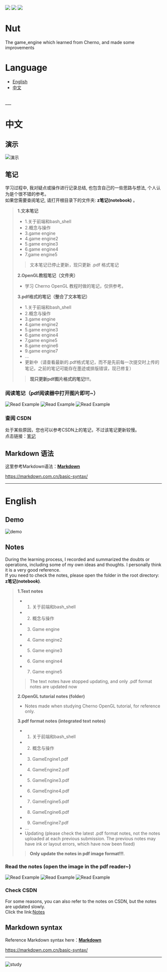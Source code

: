 ![](https://img.shields.io/github/languages/top/JJJJJJJustin/Nut) ![](https://img.shields.io/github/languages/count/JJJJJJJustin/Nut) ![](https://img.shields.io/github/search/JJJJJJJustin/Nut/nut)

# Nut
The game_engine which learned from Cherno, and made some improvements

# Language

- [English](#english)
- [中文](#中文)
<br>
___

# 中文

## 演示
![演示](z笔记(notebook)/动图演示.gif)

## 笔记
学习过程中, 我对疑点或操作进行记录总结, 也包含自己的一些思路与想法, 个人认为是个很不错的参考。<br>
如果您需要查阅笔记, 请打开根目录下的文件夹: **z笔记(notebook)** 。
> **1.文本笔记**
> - 1.关于前端和bash_shell
> - 2.概念与操作
> - 3.game engine
> - 4.game engine2
> - 5.game engine3
> - 6.game engine4
> - 7.game engine5
> >文本笔记已停止更新，现只更新 .pdf 格式笔记
>
> **2.OpenGL教程笔记（文件夹）**
> - 学习 Cherno OpenGL 教程时做的笔记，仅供参考。
>
> **3.pdf格式的笔记（整合了文本笔记）**
> - 1.关于前端和bash_shell
> - 2.概念与操作
> - 3.game engine
> - 4.game engine2
> - 5.game engine3
> - 6.game engine4
> - 7.game engine5
> - 8.game engine6
> - 9.game engine7
> - ...
> - 更新中（请查看最新的.pdf格式笔记，而不是先前每一次提交时上传的笔记，之前的笔记可能存在墨迹或排版错误，现已修复）
>
> >**现只更新pdf图片格式的笔记!!!**。

### 阅读笔记（pdf阅读器中打开图片即可~）
![Read Example](z笔记(notebook)/阅读笔记释义图(1).png)
![Read Example](z笔记(notebook)/阅读笔记释义图(2).png)
![Read Example](z笔记(notebook)/阅读笔记释义图(3).png)

### 查阅 CSDN
处于某些原因，您也可以参考CSDN上的笔记，不过该笔记更新较慢。<br>
点击链接：[笔记](https://blog.csdn.net/m0_74242407/article/details/136692332?fromshare=blogdetail&sharetype=blogdetail&sharerId=136692332&sharerefer=PC&sharesource=m0_74242407&sharefrom=from_link%20"开启游戏引擎之旅")

## Markdown 语法
这里参考Markdown语法：**[Markdown](https://markdown.com.cn/basic-syntax/ "官方文档")**

<https://markdown.com.cn/basic-syntax/>
___

# English

## Demo
![demo](z笔记(notebook)/动图演示.gif)

## Notes
During the learning process, I recorded and summarized the doubts or operations, including some of my own ideas and thoughts. I personally think it is a very good reference. <br>
If you need to check the notes, please open the folder in the root directory: **z笔记(notebook)**.
> **1.Text notes**
> - 1. 关于前端和bash_shell
> - 2. 概念与操作
> - 3. Game engine
> - 4. Game engine2
> - 5. Game engine3
> - 6. Game engine4
> - 7. Game engine5
> > The text notes have stopped updating, and only .pdf format notes are updated now
>
> **2.OpenGL tutorial notes (folder)**
> - Notes made when studying Cherno OpenGL tutorial, for reference only.
>
> **3.pdf format notes (integrated text notes)**
> - 1. 关于前端和bash_shell
> - 2. 概念与操作
> - 3. GameEngine1.pdf
> - 4. GameEngine2.pdf
> - 5. GameEngine3.pdf
> - 6. GameEngine4.pdf
> - 7. GameEngine5.pdf
> - 8. GameEngine6.pdf
> - 9. GameEngine7.pdf
> - ...
> - Updating (please check the latest .pdf format notes, not the notes uploaded at each previous submission. The previous notes may have ink or layout errors, which have now been fixed)
>
> >**Only update the notes in pdf image format!!!**.

### Read the notes (open the image in the pdf reader~)
![Read Example](z笔记(notebook)/阅读笔记释义图(1).png)
![Read Example](z笔记(notebook)/阅读笔记释义图(2).png)
![Read Example](z笔记(notebook)/阅读笔记释义图(3).png)

### Check CSDN
For some reasons, you can also refer to the notes on CSDN, but the notes are updated slowly. <br>
Click the link:[Notes](https://blog.csdn.net/m0_74242407/article/details/136692332?fromshare=blogdetail&sharetype=blogdetail&sharerId=136692332&sharerefer=PC&sharesource=m0_74242407&sharefrom=from_link%20"Start%20Game%20Engine%20Journey")

## Markdown syntax
Reference Markdown syntax here：**[Markdown](https://markdown.com.cn/basic-syntax/ "Official Documentation")**

<https://markdown.com.cn/basic-syntax/>
___


![study](https://www.nicepng.com/png/full/200-2007662_hotsigns-and-decals-study-emoji.png "emoji")